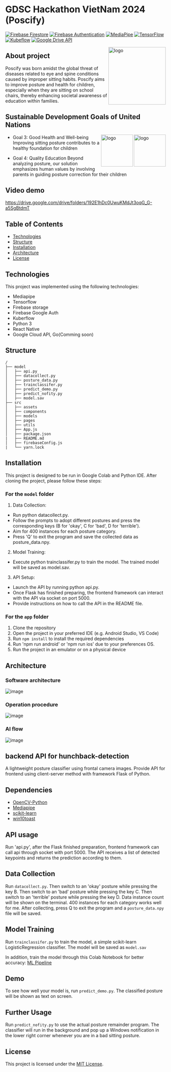 
# GDSC Hackathon VietNam 2024 (Poscify)

[![Firebase Firestore](https://img.shields.io/badge/Firebase-Firestore-blue?logo=firebase)](https://firebase.google.com/docs/firestore)
[![Firebase Authentication](https://img.shields.io/badge/Firebase-Authentication-orange?logo=firebase)](https://firebase.google.com/docs/auth)
[![MediaPipe](https://img.shields.io/badge/MediaPipe-Visit-blue?style=flat-square&logo=mediapipe)](https://mediapipe.dev/)
[![TensorFlow](https://img.shields.io/badge/TensorFlow-Explore-orange?style=flat-square&logo=tensorflow)](https://www.tensorflow.org/)
[![Kubeflow](https://img.shields.io/badge/Kubeflow-Discover-brightgreen?style=flat-square&logo=kubeflow)](https://www.kubeflow.org/)
[![Google Drive API](https://img.shields.io/badge/Google%20Drive%20API-Documentation-yellow?style=flat-square&logo=google-drive)](https://developers.google.com/drive)




<img align="right" width="180" alt="logo" src="https://github.com/hungmeomeo/poscify-mobile/assets/95847972/c59b1fa6-8696-4f81-9aba-a63fe891848e">

## About project
Poscify was born amidst the global threat of diseases related to eye and spine conditions caused by improper sitting habits. Poscify aims to improve posture and health for children, especially when they are sitting on school chairs, thereby enhancing societal awareness of education within families.
## Sustainable Development Goals of United Nations

<img align="right" width="100" alt="logo" src="https://github.com/hungmeomeo/poscify-mobile/assets/95847972/376699e3-3004-454b-9708-23fb77820f0f">
<img align="right" width="100" alt="logo" src="https://github.com/hungmeomeo/poscify-mobile/assets/95847972/8ab286ae-410f-4ebf-b501-e8edf581ff5a">




- Goal 3: Good Health and Well-being
Improving sitting posture contributes to a healthy foundation for children

- Goal 4: Quality Education 
Beyond analyzing posture, our solution emphasizes human values by involving parents in guiding posture correction for their children


## Video demo

https://drive.google.com/drive/folders/192E1hDc0UwuKMdJt3oqG_G-a5SgBtdmT







## Table of Contents
- [Technologies](#technologies)
- [Structure](#structure)
- [Installation](#installation)
- [Architecture](#architecture)
- [License](#license)

## Technologies 
This project was implemented using the following technologies:
- Mediapipe
- Tensorflow
- Firebase storage
- Firebase Google Auth
- Kuberflow
- Python 3
- React Native
- Google Cloud API, Go(Comming soon)


## Structure

```text
/
├── model
│   ├── api.py
│   ├── datacollect.py
│   ├── posture_data.py
│   ├── trainclassifer.py
│   ├── predict_demo.py
│   ├── predict_nofity.py
│   ├── model.sav
├── src
│   ├── assets
│   ├── components
│   ├── models
│   ├── pages
│   ├── utils
│   ├── App.js
│   ├── package.json
|   ├── README.md
│   ├── firebaseConfig.js
|   └── yarn.lock
```


## Installation
This project is designed to be run in Google Colab and Python IDE. After cloning the project, please follow these steps:

### For the `model` folder
1. Data Collection:

- Run python datacollect.py.
- Follow the prompts to adopt different postures and press the corresponding keys (B for 'okay', C for 'bad', D for 'terrible').
- Aim for 400 instances for each posture category.
- Press 'Q' to exit the program and save the collected data as posture_data.npy.
2. Model Training:

- Execute python trainclassifer.py to train the model. The trained model will be saved as model.sav.
3. API Setup:

- Launch the API by running python api.py.
- Once Flask has finished preparing, the frontend framework can interact with the API via socket on port 5000.
- Provide instructions on how to call the API in the README file.

### For the `app` folder
1. Clone the repository
2. Open the project in your preferred IDE (e.g. Android Studio, VS Code)
3. Run `npm install` to install the required dependencies
4. Run 'npm run android' or 'npm run ios' due to your preferences OS.
5. Run the project in an emulator or on a physical device

## Architecture
### Software architecture
![image](https://github.com/hungmeomeo/poscify-mobile/assets/95847972/895abed7-b0dd-485d-a025-50df60d6b629)
### Operation procedure
![image](https://github.com/hungmeomeo/poscify-mobile/assets/95847972/03284e75-cf01-48b4-8532-7a27e7d49be7)
### AI flow
![image](https://github.com/hungmeomeo/poscify-mobile/assets/95847972/6219dfaa-b0a5-4c09-b630-716ac4f204a2)

## backend API for hunchback-detection
A lightweight posture classifier using frontal camera images. Provide API for frontend using client-server method with framework Flask of Python.

## Dependencies

- [OpenCV-Python](https://pypi.org/project/opencv-python/)
- [Mediapipe](https://pypi.org/project/mediapipe/)
- [scikit-learn](https://pypi.org/project/scikit-learn/)
- [win10toast](https://pypi.org/project/win10toast/)

## API usage
Run 'api.py', after the Flask finished preparation, frontend framework can call api through socket with port 5000.
The API receives a list of detected keypoints and returns the prediction according to them. 



## Data Collection

Run `datacollect.py`.
Then switch to an 'okay' posture while pressing the key B.
Then switch to an 'bad' posture while pressing the key C.
Then switch to an 'terrible' posture while pressing the key D.
Data instance count will be shown on the terminal. 400 instances for each category works well for me.
After collecting, press Q to exit the program and a `posture_data.npy` file will be saved.

## Model Training
Run `trainclassifer.py` to train the model, a simple scikit-learn LogisticRegression classifier.
The model will be saved as `model.sav`

In addition, train the model through this Colab Notebook for better accuracy: [ML Pipeline](https://colab.research.google.com/drive/1cfj-1tFn-wlGG-8TjCaFIcZm4ENtPy1R?usp=sharing)

## Demo

To see how well your model is, run `predict_demo.py`. The classified posture will be shown as text on screen.

## Further Usage

Run `predict_nofity.py` to use the actual posture remainder program. 
The classifier will run in the background and pop up a Windows notification in the lower right corner 
whenever you are in a bad sitting posture.


## License
This project is licensed under the [MIT License](https://opensource.org/licenses/MIT).

